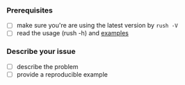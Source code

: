 ### Prerequisites

- [ ] make sure you're are using the latest version by `rush -V`
- [ ] read the usage (rush -h) and [examples](https://github.com/shenwei356/rush#examples)

### Describe your issue

* [ ] describe the problem
* [ ] provide a reproducible example
